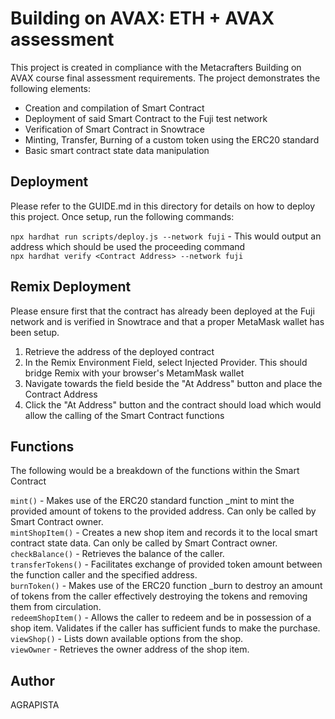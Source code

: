 # Building on AVAX: ETH + AVAX assessment

This project is created in compliance with the Metacrafters Building on AVAX course final assessment requirements.
The project demonstrates the following elements:

+ Creation and compilation of Smart Contract
+ Deployment of said Smart Contract to the Fuji test network
+ Verification of Smart Contract in Snowtrace
+ Minting, Transfer, Burning of a custom token using the ERC20 standard
+ Basic smart contract state data manipulation 

## Deployment
Please refer to the GUIDE.md in this directory for details on how to deploy this project. Once setup, run the following commands:     
      
``` npx hardhat run scripts/deploy.js --network fuji ``` - This would output an address which should be used the proceeding command       
``` npx hardhat verify <Contract Address> --network fuji ``` 

## Remix Deployment
Please ensure first that the contract has already been deployed at the Fuji network and is verified
in Snowtrace and that a proper MetaMask wallet has been setup.

1. Retrieve the address of the deployed contract
2. In the Remix Environment Field, select Injected Provider. This should bridge Remix with your browser's MetamMask wallet
3. Navigate towards the field beside the "At Address" button and place the Contract Address
4. Click the "At Address" button and the contract should load which would allow the calling of the Smart Contract functions

## Functions
The following would be a breakdown of the functions within the Smart Contract 
        
``` mint() ``` - Makes use of the ERC20 standard function _mint to mint the provided amount of tokens to the provided address. Can only be called by Smart Contract owner.     
``` mintShopItem() ``` - Creates a new shop item and records it to the local smart contract state data. Can only be called by Smart Contract owner.     
``` checkBalance() ``` - Retrieves the balance of the caller.     
``` transferTokens() ``` - Facilitates exchange of provided token amount between the function caller and the specified address.     
``` burnToken() ``` - Makes use of the ERC20 function _burn to destroy an amount of tokens from the caller effectively destroying the tokens and removing them from circulation.     
``` redeemShopItem() ``` - Allows the caller to redeem and be in possession of a shop item. Validates if the caller has sufficient funds to make the purchase.     
``` viewShop() ``` - Lists down available options from the shop.     
``` viewOwner ``` - Retrieves the owner address of the shop item.     

## Author
AGRAPISTA
